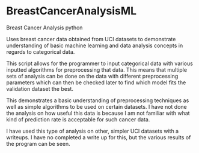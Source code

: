 # BreastCancerAnalysisML
Breast Cancer Analysis python

Uses breast cancer data obtained from UCI datasets to demonstrate understanding of basic machine learning and data analysis
concepts in regards to categorical data.

This script allows for the programmer to input categorical data with various inputted algorithms for preprocessing that data.
This means that multiple sets of analysis can be done on the data with different preprocessing parameters which can then be 
checked later to find which model fits the validation dataset the best. 

This demonstrates a basic understanding of preprocessing techniques as well as simple algorithms to be used on certain datasets.
I have not done the analysis on how useful this data is because I am not familiar with what kind of prediction rate is acceptable
for such cancer data.

I have used this type of analysis on other, simpler UCI datasets with a writeups. I have no completed a write up for this, but
the various results of the program can be seen.

